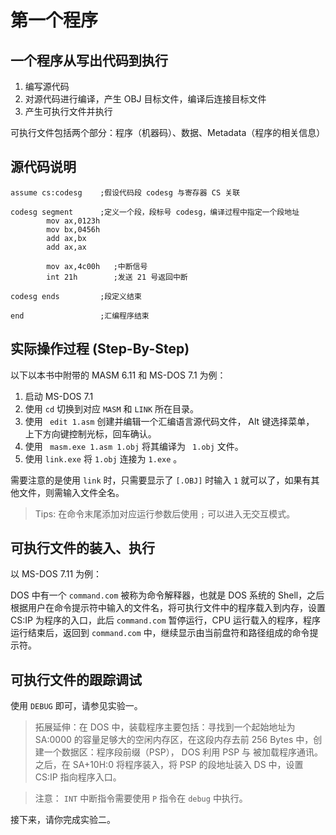 # 第一个程序

## 一个程序从写出代码到执行

1. 编写源代码
2. 对源代码进行编译，产生 OBJ 目标文件，编译后连接目标文件
3. 产生可执行文件并执行

可执行文件包括两个部分：程序（机器码）、数据、Metadata（程序的相关信息）

## 源代码说明

```assembly
assume cs:codesg    ;假设代码段 codesg 与寄存器 CS 关联

codesg segment      ;定义一个段，段标号 codesg，编译过程中指定一个段地址
		mov ax,0123h
		mov bx,0456h
		add ax,bx
		add ax,ax
		
		mov ax,4c00h   ;中断信号
		int 21h        ;发送 21 号返回中断
		
codesg ends         ;段定义结束

end                 ;汇编程序结束
```

## 实际操作过程 (Step-By-Step)

以下以本书中附带的 MASM 6.11 和 MS-DOS 7.1 为例：

1. 启动 MS-DOS 7.1
2. 使用 ```cd``` 切换到对应 ```MASM``` 和 ```LINK``` 所在目录。
3. 使用 ``` edit 1.asm``` 创建并编辑一个汇编语言源代码文件， Alt 键选择菜单， 上下方向键控制光标，回车确认。
4. 使用 ``` masm.exe 1.asm 1.obj``` 将其编译为 ``` 1.obj``` 文件。
5. 使用 ```link.exe``` 将 ```1.obj```  连接为 ```1.exe``` 。

需要注意的是使用 ```link``` 时，只需要显示了 ```[.OBJ]``` 时输入 ```1``` 就可以了，如果有其他文件，则需输入文件全名。

> Tips: 在命令末尾添加对应运行参数后使用 ```;``` 可以进入无交互模式。

## 可执行文件的装入、执行

以 MS-DOS 7.11 为例：

DOS 中有一个 ```command.com``` 被称为命令解释器，也就是 DOS 系统的 Shell，之后根据用户在命令提示符中输入的文件名，将可执行文件中的程序载入到内存，设置 CS:IP 为程序的入口，此后 ```command.com``` 暂停运行，CPU 运行载入的程序，程序运行结束后，返回到 ```command.com``` 中，继续显示由当前盘符和路径组成的命令提示符。

## 可执行文件的跟踪调试

使用 ```DEBUG``` 即可，请参见实验一。

> 拓展延伸：在 DOS 中，装载程序主要包括：寻找到一个起始地址为 SA:0000 的容量足够大的空闲内存区，在这段内存去前 256 Bytes 中，创建一个数据区：程序段前缀（PSP）， DOS 利用 PSP 与 被加载程序通讯。之后，在 SA+10H:0 将程序装入，将 PSP 的段地址装入 DS 中，设置 CS:IP 指向程序入口。



> 注意： ```INT``` 中断指令需要使用 ```P``` 指令在 ```debug``` 中执行。

接下来，请你完成实验二。